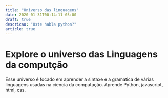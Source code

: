 ```yaml
---
title: "Universo das linguagens"
date: 2020-01-31T00:14:11-03:00
draft: true
descricao: "Oste habla python?"
article: true
---
```


# Explore o universo das Linguagens da computção

Esse universo é focado em aprender a sintaxe e a gramatica de várias linguagens usadas na ciencia da computação. Aprende Python, javascript, html, css.